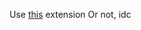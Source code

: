 Use [this](https://marketplace.visualstudio.com/items?itemName=cantonios.project-templates) extension
Or not, idc
